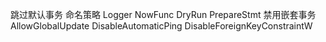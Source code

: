 跳过默认事务
命名策略
Logger
NowFunc
DryRun
PrepareStmt
禁用嵌套事务
AllowGlobalUpdate
DisableAutomaticPing
DisableForeignKeyConstraintW